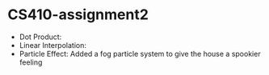 # CS410-assignment2
- Dot Product:
- Linear Interpolation:
- Particle Effect: Added a fog particle system to give the house a spookier feeling
